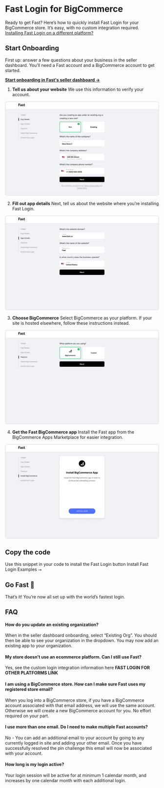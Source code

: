 # Fast Login for BigCommerce
Ready to get Fast? Here’s how to quickly install Fast Login for your BigCommerce store. It’s easy, with no custom integration required.
‍
[Installing Fast Login on a different platform?](/developer-portal/fast-login-install)

## Start Onboarding
First up: answer a few questions about your business in the seller dashboard. You’ll need a Fast account and a BigCommerce account to get started.

[**Start onboarding in Fast's seller dashboard →**](http://fast.co/business)

1. **Tell us about your website**
We use this information to verify your account.

![Tell us about your website](images/fast-login/FastStep1.png)

2. **Fill out app details**
Next, tell us about the website where you’re installing Fast Login.

![Fill out app details](images/fast-login/FastStep2.png)

3. **Choose BigCommerce**
Select BigCommerce as your platform. If your site is hosted elsewhere, follow these instructions instead.

![Choose BigCommerce](images/fast-login/FastStep3.png)

4. **Get the Fast BigCommerce app**
Install the Fast app from the BigCommerce Apps Marketplace for easier integration.

![Get the Fast BigCommerce app](images/fast-login/FastStep4.png)

## Copy the code
Use this snippet in your code to install the Fast Login button
Install Fast Login Examples ⭢

## Go Fast 🚀
That’s it! You’re now all set up with the world’s fastest login.

## FAQ

#### How do you update an existing organization?
When in the seller dashboard onboarding, select “Existing Org”. You should then be able to see your organization in the dropdown. You may now add an existing app to your organization.

#### My store doesn’t use an ecommerce platform. Can I still use Fast?
Yes, see the custom login integration information here **FAST LOGIN FOR OTHER PLATFORMS LINK**

#### I am using a BigCommerce store. How can I make sure Fast uses my registered store email?
When you log into a BigCommerce store, if you have a BigCommerce account associated with that email address, we will use the same account. Otherwise we will create a new BigCommerce account for you. No effort required on your part.

#### I use more than one email. Do I need to make multiple Fast accounts?
No - You can add an additional email to your account by going to any currently logged in site and adding your other email. Once you have successfully resolved the pin challenge this email will now be associated with your account.

#### How long is my login active?
Your login session will be active for at minimum 1 calendar month, and increases by one calendar month with each additional login.